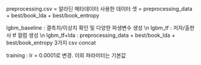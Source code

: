 preprocessing.csv = 알라딘 메타데이터
사용한 데이터 셋 = preprocessing_data + best/book_lda + best/book_entropy

lgbm_baseline : 결측치/이상치 확인 및 다양한 파생변수 생성 \n
lgbm_tf : 저자/출판사 tf 컬럼 생성 \n
lgbm_tf+lda : preprocessing_data + best/book_lda + best/book_entropy 3가지 csv concat

training : lr = 0.0001로 변경. 이외 파라미터는 기본값
